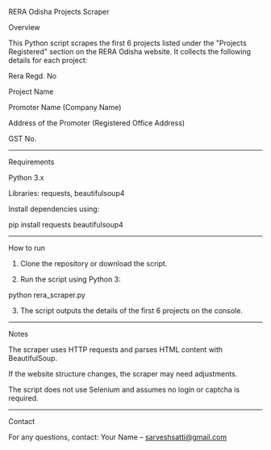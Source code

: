 RERA Odisha Projects Scraper

Overview

This Python script scrapes the first 6 projects listed under the "Projects Registered" section on the RERA Odisha website.
It collects the following details for each project:

Rera Regd. No

Project Name

Promoter Name (Company Name)

Address of the Promoter (Registered Office Address)

GST No.



---

Requirements

Python 3.x

Libraries: requests, beautifulsoup4


Install dependencies using:

pip install requests beautifulsoup4


---

How to run

1. Clone the repository or download the script.


2. Run the script using Python 3:



python rera_scraper.py

3. The script outputs the details of the first 6 projects on the console.




---

Notes

The scraper uses HTTP requests and parses HTML content with BeautifulSoup.

If the website structure changes, the scraper may need adjustments.

The script does not use Selenium and assumes no login or captcha is required.



---

Contact

For any questions, contact:
Your Name – sarveshsatti@gmail.com
